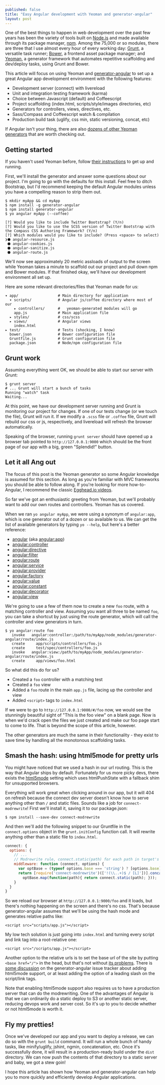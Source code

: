 ```yaml
---
published: false
title: "Easy Angular development with Yeoman and generator-angular"
layout: post
---
```


One of the best things to happen in web development over the past few years has been the variety of tools built on [Node.js][1001] and made available through its package manager, [npm][1000]. Among the 75,000 or so modules, there are three that I use almost every hour of every working day: [Grunt][0], a versatile task runner; [Bower][1], a frontend asset package manager; and [Yeoman][2], a generator framework that automates repetitive scaffolding and dev/deploy tasks, using Grunt and Bower.

This article will focus on using Yeoman and [generator-angular][3] to set up a great Angular app development environment with the following features: 

- Development server (connect) with livereload
- Unit and integration testing framework (karma)
- Choice between Javascript (default) and Coffeescript
- Project scaffolding (index.html, scripts/style/images directories, etc)
- Generators for controllers, views, directives, etc.
- Sass/Compass and Coffeescript watch & compilation
- Production build task (uglify, css min, static versioning, concat, etc)

If Angular isn't your thing, there are also [dozens of other Yeoman generators][5] that are worth checking out.

## Getting started

If you haven't used Yeoman before, follow [their instructions][4] to get up and running.

First, we'll install the generator and answer some questions about our project. I'm going to go with the defaults for this install. Feel free to ditch Bootstrap, but I'd recommend keeping the default Angular modules unless you have a compelling reason to strip them out.

```shell
$ mkdir myApp && cd myApp
$ npm install -g generator-angular
$ npm install generator-angular
$ yo angular myApp (--coffee)

[?] Would you like to include Twitter Bootstrap? (Y/n)
[?] Would you like to use the SCSS version of Twitter Bootstrap with the Compass CSS Authoring Framework? (Y/n)
[?] Which modules would you like to include? (Press <space> to select)
❯⬢ angular-resource.js
 ⬢ angular-cookies.js
 ⬢ angular-sanitize.js
 ⬢ angular-route.js
```

We'll now see approximately 20 metric assloads of output to the screen while Yeoman takes a minute to scaffold out our project and pull down npm and Bower modules. If that finished okay, we'll have our development environment all set up.

Here are some relevant directories/files that Yeoman made for us:

```
▾ app/					# Main directory for application
  ▾ scripts/            # Angular js/coffee directory where most of our
    ▸ controllers/ 		#   yeoman-generated modules will go 
    app.js              # Main application file
  ▸ styles/           	# css/scss
  ▸ views/				# Angular views
    index.html        
▸ test/					# Tests (shocking, I know)
  bower.json			# Bower configuration file
  Gruntfile.js			# Grunt configuration file
  package.json			# Node/npm configuration file
```

## Grunt work

Assuming everything went OK, we should be able to start our server with Grunt:

    $ grunt server
    # ... Grunt will start a bunch of tasks 
    Running "watch" task
    Waiting...

At this point, we have our development server running and Grunt is monitoring our project for changes. If one of our tests change (or we touch the file), Grunt will run it. If we modify a `.scss` file or `.coffee` file, Grunt will rebuild our css or js, respectively, and livereload will refresh the browser automatically.

Speaking of the browser, running `grunt server` should have opened up a browser tab pointed to `http://127.0.0.1:9000` which should be the front page of our app with a big, green "Splendid!" button.

## Let it all Ang out

The focus of this post is the Yeoman generator so some Angular knowledge is assumed for this section. As long as you're familiar with MVC frameworks you should be able to follow along. If you're looking for more how-to-Angular, I recommend the classic [Egghead.io videos][6].

So far we've got an enthusiastic greeting from Yeoman, but we'll probably want to add our own routes and controllers. Yeoman has us covered.

When we ran `yo angular myApp`, we were using a synonym of `angular:app`, which is one generator out of a dozen or so available to us. We can get the list of available generators by typing `yo --help`, but here's a better reference:

- [angular](https://github.com/yeoman/generator-angular#app) (aka [angular:app](https://github.com/yeoman/generator-angular#app))
- [angular:controller](https://github.com/yeoman/generator-angular#controller)
- [angular:directive](https://github.com/yeoman/generator-angular#directive)
- [angular:filter](https://github.com/yeoman/generator-angular#filter)
- [angular:route](https://github.com/yeoman/generator-angular#route)
- [angular:service](https://github.com/yeoman/generator-angular#service)
- [angular:provider](https://github.com/yeoman/generator-angular#service)
- [angular:factory](https://github.com/yeoman/generator-angular#service)
- [angular:value](https://github.com/yeoman/generator-angular#service)
- [angular:constant](https://github.com/yeoman/generator-angular#service)
- [angular:decorator](https://github.com/yeoman/generator-angular#decorator)
- [angular:view](https://github.com/yeoman/generator-angular#view)

We're going to use a few of them now to create a new `foo` route, with a matching controller and view. Assuming you want all three to be named `foo`, you can take a shortcut by just using the route generator, which will call the controller and view  generators in turn.

```shell
$ yo angular:route foo
   invoke   angular:controller:/path/to/myApp/node_modules/generator-angular/route/index.js
   create     app/scripts/controllers/foo.js
   create     test/spec/controllers/foo.js
   invoke   angular:view:/path/to/myApp/node_modules/generator-angular/route/index.js
   create     app/views/foo.html
```
So what did this do for us?

- Created a `foo` controller with a matching test
- Created a `foo` view
- Added a `foo` route in the main `app.js` file, lacing up the controller and view
- Added `<script>` tags to `index.html`

If we were to go to `http://127.0.0.1:9000/#/foo` now, we would see the stunningly beautiful sight of "This is the foo view" on a blank page. Now is when we'd crack open the files we just created and make our foo page start to come to life. That is beyond the scope of this article, however.

The other generators are much the same in their functionality - they exist to save  time by handling all the monotonous scaffolding tasks.

## Smash the hash: using html5mode for pretty urls

You might have noticed that we used a hash in our url routing. This is the way that Angular ships by default. Fortunately for us more picky devs, there exists the [html5mode][7] setting which uses htmlPushState with a fallback shim for unsupported browsers.

Everything will work great when clicking around in our app, but it will 404 on refresh because the connect dev server doesn't know how to serve anything other than `/` and static files. Sounds like a job for `connect-modrewrite`! First we'll install it, saving it to our package.json:

    $ npm install --save-dev connect-modrewrite

And then we'll add the following snippet to our Gruntfile in the `connect.options` object in the `grunt.initConfig` function call. It will rewrite anything other than a static file to `index.html`.

```js
connect: {
  options: {
    // ...
    // Modrewrite rule, connect.static(path) for each path in target's base
    middleware: function (connect, options) {
      var optBase = (typeof options.base === 'string') ? [options.base] : options.base;
      return [require('connect-modrewrite')(['!(\\..+)$ / [L]'])].concat(
        optBase.map(function(path){ return connect.static(path); }));
    }
  }
}
``` 

So we reload our browser at `http://127.0.0.1:9000/foo` and it loads, but there's nothing happening on the screen and there's no css. That's because generator-angular assumes that we'll be using the hash mode and generates relative paths like:

    <script src="scripts/app.js"></script>
    
My low tech solution is just going into `index.html` and turning every script and link tag into a root-relative one:

    <script src="/scripts/app.js"></script>

Another option to the relative urls is to set the base url of the site by putting `<base href="/">` in the head, but that's not without [its problems][8]. There is [some discussion][9] on the generator-angular issue tracker about adding html5mode support, or at least adding the option of a leading slash on the script/link tags. 

Note that enabling html5mode support also requires us to have a production server that can do the modrewriting. One of the advantages of Angular is that we can ordinarily do a static deploy to S3 or another static server, reducing devops work and server cost. So it's up to you to decide whether or not html5mode is worth it.

## Fly my pretties!

Once we've developed our app and you want to deploy a release, we can do so with the `grunt build` command. It will run a whole bunch of handy tasks, like minify/uglify, jshint, ngmin, concatenation, etc. Once it's successfully done, it will result in a production-ready build under the `dist` directory. We can now push the contents of that directory to a static server and baby, we got a stew goin!

I hope this article has shown how Yeoman and generator-angular can help you to more quickly and efficiently develop Angular applications.


[1000]: https://npmjs.org/
[1001]: http://nodejs.org/
[0]: http://gruntjs.com/
[1]: http://bower.io/
[2]: http://yeoman.io/
[3]: https://github.com/yeoman/generator-angular
[4]: http://yeoman.io/gettingstarted.html
[5]: http://yeoman.io/community-generators.html
[6]: http://egghead.io/lessons
[7]: http://docs.angularjs.org/guide/dev_guide.services.$location#general-overview-of-the-api_$location-service-configuration
[8]: http://stackoverflow.com/questions/1889076/is-it-recommended-to-use-the-base-html-tag
[9]: https://github.com/yeoman/generator-angular/issues/433